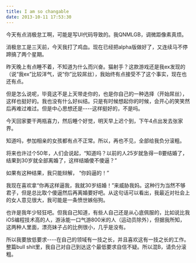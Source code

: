 ```yaml
---
title: I am so changable
date: 2013-10-11 17:53:30
---
```


今天有点消极怠工啊，可能是写UI代码导致的。我QNMLGB，调微距像素真烦。

消极怠工是三天前，今天我打了鸡血。现在已经把alpha版做好了，又连续马不停蹄搞了两个星期。

昨天晚上有点睡不着，不知道为什么而兴奋。猫射手？这款游戏还是我ex发现的（说“我ex”比较洋气，说“你”比较屌丝），我始终有点接受不了这个事实，现在也还有点。

但是怎么说呢，毕竟这不是上天带走你的，也是你自己的一种选择（开始屌丝），这样也挺好的。我也没有什么好纠结。只是有时候想起你的时候，会开心的笑笑然后再难过难过。但是中心思想还是----这样挺好的，不是吗。

今天回家要干两瓶喜力，然后睡个好觉，明天早上迟个到，下午4点出发去张家界。

知道吗，参加相亲的女孩都有点不正常。所以，再也不见，全部给我负分滚粗。

将来也许过个50年，人们会说起，“知道吗？以前的人25岁就急得一B要结婚了，结果到30岁就全部离婚了，这样结婚傻不傻逼？”

如果有这种结果，我只能辩解， “你妈逼的！”

我现在喜欢拿“你再这样逼我，我就30岁结婚！”来威胁我妈。这种行为当然不够君子，但是总比取个傻逼然后再离婚要好吧。从这句话可以看出，我最近对社会上的女人意见很大，我可能是一条愤世嫉俗狗。

也许是我年少轻狂吧。但我自己知道，有些人自己还是从心底佩服的，比如说比我iOS编程技术高的人，游泳能一口气游800米的人（运动员除外），但据我所知，这两种人里面，漂亮妹子占的比例很小，几乎是没有。

所以我要放低要求----在自己的领域有一技之长，并且喜欢这有一技之长的工作。整篇bull shit里，我自己对自己到达这个最低要求自信不疑。所以混B，请负分滚粗。
